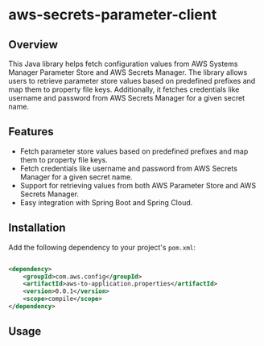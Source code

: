 # aws-secrets-parameter-client

## Overview

This Java library helps fetch configuration values from AWS Systems Manager Parameter Store and AWS Secrets Manager. The
library allows users to retrieve parameter store values based on predefined prefixes and map them to property file keys.
Additionally, it fetches credentials like username and password from AWS Secrets Manager for a given secret name.

## Features

- Fetch parameter store values based on predefined prefixes and map them to property file keys.
- Fetch credentials like username and password from AWS Secrets Manager for a given secret name.
- Support for retrieving values from both AWS Parameter Store and AWS Secrets Manager.
- Easy integration with Spring Boot and Spring Cloud.

## Installation

Add the following dependency to your project's `pom.xml`:

```xml

<dependency>
    <groupId>com.aws.config</groupId>
    <artifactId>aws-to-application.properties</artifactId>
    <version>0.0.1</version>
    <scope>compile</scope>
</dependency>
```

## Usage
